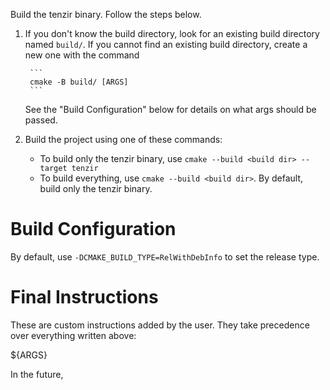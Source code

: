 Build the tenzir binary. Follow the steps below.

1. If you don't know the build directory, look for an existing build
   directory named `build/`.
   If you cannot find an existing build directory, create a new one with
   the command

        ```
        cmake -B build/ [ARGS]
        ```

   See the "Build Configuration" below for details on what args should be passed.

2. Build the project using one of these commands:
    - To build only the tenzir binary, use `cmake --build <build dir> --target tenzir`
    - To build everything, use `cmake --build <build dir>`.
   By default, build only the tenzir binary.

# Build Configuration

By default, use `-DCMAKE_BUILD_TYPE=RelWithDebInfo` to set the release type.

# Final Instructions

These are custom instructions added by the user. They take precedence over
everything written above:

<instructions>
${ARGS}
</instructions>

In the future, 
